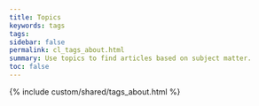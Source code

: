 ```yaml
---
title: Topics
keywords: tags
tags:
sidebar: false
permalink: cl_tags_about.html
summary: Use topics to find articles based on subject matter.
toc: false
---
```

{% include custom/shared/tags_about.html %}
